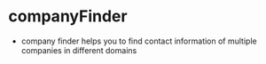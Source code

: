 # companyFinder
- company finder helps you to find contact information of multiple companies in different domains 
